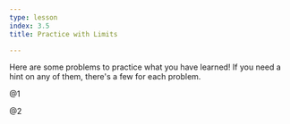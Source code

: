 ```yaml
---
type: lesson
index: 3.5
title: Practice with Limits

---
```

Here are some problems to practice what you have learned! If you need a hint on any of them, there's a few for each problem.

@1

@2

<!--stackedit_data:
eyJoaXN0b3J5IjpbMTg4NTE1NDczMV19
-->